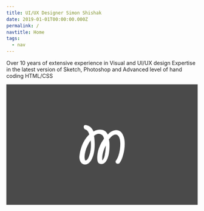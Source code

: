 ```yaml
---
title: UI/UX Designer Simon Shishak
date: 2019-01-01T00:00:00.000Z
permalink: /
navtitle: Home
tags:
  - nav
---
```

Over 10 years of extensive experience in Visual and UI/UX design Expertise in the latest version of Sketch, Photoshop and Advanced level of hand coding HTML/CSS

![](/static/img/multiverse.svg)
